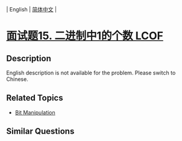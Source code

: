 
| English | [简体中文](README.md) |

# [面试题15. 二进制中1的个数 LCOF](https://leetcode-cn.com/problems/er-jin-zhi-zhong-1de-ge-shu-lcof/)

## Description

English description is not available for the problem. Please switch to Chinese.

## Related Topics

- [Bit Manipulation](https://leetcode-cn.com/tag/bit-manipulation)

## Similar Questions


